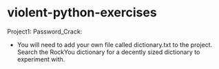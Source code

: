 # violent-python-exercises

Project1: Password_Crack:
- You will need to add your own file called dictionary.txt to the project. Search the RockYou dictionary for a decently sized dictionary to experiment with. 
